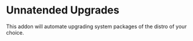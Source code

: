# Unnatended Upgrades

This addon will automate upgrading system packages of the distro of your choice.
